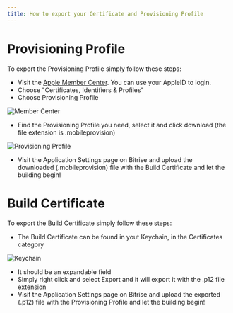 ```yaml
---
title: How to export your Certificate and Provisioning Profile
---
```


# Provisioning Profile

To export the Provisioning Profile simply follow these steps:

* Visit the [Apple Member Center](https://developer.apple.com/membercenter/). You can use your AppleID to login.
* Choose "Certificates, Identifiers & Profiles"
* Choose Provisioning Profile

![Member Center](images/provprofile-cert-export/MemberCenter.png "Member Center")

* Find the Provisioning Profile you need, select it and click download (the file extension is .mobileprovision)

![Provisioning Profile](images/provprofile-cert-export/ProvProf.png "Provisioning Profile")

* Visit the Application Settings page on Bitrise and upload the downloaded (.mobileprovision) file  with the Build Certificate and let the building begin!


# Build Certificate

To export the Build Certificate simply follow these steps:

* The Build Certificate can be found in yout Keychain, in the Certificates category

![Keychain](images/provprofile-cert-export/Keychain.png "Keychain")

* It should be an expandable field
* Simply right click and select Export and it will export it with the .p12 file extension
* Visit the Application Settings page on Bitrise and upload the exported (.p12) file with the Provisioning Profile and let the building begin!
